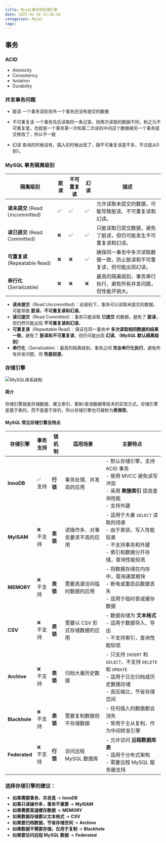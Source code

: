 ```yaml
---
title: Mysql事务和存储引擎
date: 2025-02-18 13:28:19
categories: Mysql
tags:
---
```


## 事务
### ACID
- Atomicity 
- Consistency
- Isolation
- Durability

### 并发事务问题
- 脏读 一个事务读到另外一个事务还没有提交的数据

- 不可重复读 一个事务先后读取同一条记录，但两次读取的数据不同，称之为不可重复度，也就是一个事务第一次和第二次读的中间这个数据被另一个事务提交修改了，所以不一致

- 幻读 查询的时候没有，插入的时候出现了，跟不可重复读差不多，不过是从0到1。

### MySQL 事务隔离级别

| 隔离级别       | 脏读 | 不可重复读 | 幻读 | 描述                                                         |
|--------------|------|------------|------|--------------------------------------------------------------|
| **读未提交** (Read Uncommitted) | ✅   | ✅         | ✅   | 允许读取未提交的数据，可能导致脏读、不可重复读和幻读。       |
| **读已提交** (Read Committed)   | ❌   | ✅         | ✅   | 只能读取已提交数据，避免了脏读，但仍可能发生不可重复读和幻读。 |
| **可重复读** (Repeatable Read)  | ❌   | ❌         | ✅   | 确保同一事务中多次读取数据一致，防止脏读和不可重复读，但可能出现幻读。 |
| **串行化** (Serializable)       | ❌   | ❌         | ❌   | 最高的隔离级别，事务串行执行，避免所有并发问题，但性能开销大。 |

- **读未提交**（Read Uncommitted）：此级别下，事务可以读取未提交的数据，可能导致 **脏读、不可重复读和幻读**。
- **读已提交**（Read Committed）：事务只能读取 **已提交** 的数据，避免了 **脏读**，但仍然可能出现 **不可重复读和幻读**。
- **可重复读**（Repeatable Read）：保证在同一事务中 **多次读取相同数据的结果一致**，避免了 **脏读和不可重复读**，但仍可能出现 **幻读**。**（MySQL 默认隔离级别）**
- **串行化**（Serializable）：最高的隔离级别，事务之间 **完全串行化执行**，避免所有并发问题，但 **性能较差**。

### 存储引擎
![MySQL体系结构](MySQL体系结构.png)
#### 简介
存储引擎就是存储数据、建立索引、更新/查询数据等技术的实现方式。存储引擎是基于表的，而不是基于库的，所以存储引擎也可被称为**表类型**。

#### MySQL 常见存储引擎及特点

| 存储引擎    | 事务支持 | 锁机制      | 适用场景                        | 主要特点 |
|------------|--------|-----------|-----------------------------|---------|
| **InnoDB**  | ✅ 支持  | **行锁** | 事务处理、并发高的应用        | - 默认存储引擎，支持 ACID 事务  <br> - 使用 MVCC 避免读写冲突 <br> - 采用 **聚簇索引** 提高查询性能 <br> - 支持外键 |
| **MyISAM**  | ❌ 不支持 | **表锁** | 读操作多、对事务要求不高的应用 | - 适用于大量 `SELECT` 读取的场景 <br> - 由于表锁，写入性能较差 <br> - 不支持事务和外键 <br> - 索引和数据分开存储，查询性能较高 |
| **MEMORY**  | ❌ 不支持 | **表锁** | 需要高速访问临时数据的应用 | - 将数据存储在内存中，查询速度极快 <br> - 断电或重启后数据丢失 <br> - 适用于临时表或缓存数据 |
| **CSV**  | ❌ 不支持 | **表锁** | 需要以 CSV 形式存储数据的应用 | - 数据存储为 **文本格式** <br> - 适用于数据导入、导出 <br> - 不支持索引，查询性能较低 |
| **Archive**  | ❌ 不支持 | **表锁** | 归档大量历史数据 | - 只支持 `INSERT` 和 `SELECT`，不支持 `DELETE` 和 `UPDATE` <br> - 适用于日志归档或历史数据存储 <br> - 高压缩比，节省存储空间 |
| **Blackhole**  | ❌ 不支持 | **表锁** | 需要复制数据但不存储数据 | - 任何插入的数据都会消失 <br> - 常用于主从复制，作为中间转发引擎 |
| **Federated**  | ❌ 不支持 | **行锁** | 访问远程 MySQL 数据库 | - 允许访问 **远程数据库表** <br> - 适用于分布式架构 <br> - 需要远程 MySQL 服务器支持 |

### 选择存储引擎的建议：
- **如果需要事务、并发高** → **InnoDB**
- **如果只读操作多，事务不重要** → **MyISAM**
- **如果需要高速缓存数据** → **MEMORY**
- **如果数据存储要以文本格式** → **CSV**
- **如果要归档数据，节省存储空间** → **Archive**
- **如果数据不需要存储，仅用于复制** → **Blackhole**
- **如果要访问远程 MySQL 数据** → **Federated**




